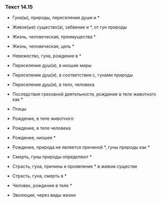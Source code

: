 ### Текст 14.15

- Гуна(ы), природы, переселение души и *

- Живое(ые) существо(а), забвение и *, от гун природы

- Жизнь, человеческая, преимущества *

- Жизнь, человеческая, цель *

- Невежество, гуна, рождение в *

- Переселение душ(и), в низшие миры

- Переселение душ(и), в соответствии с, гунами природы

- Переселение душ(и), в тело, человека

- Последствия греховной деятельности, рождение в теле животного как *

- Птицы

- Рождение, в теле животного

- Рождение, в теле человека

- Рождение, низшее *

- Рождение, природа не является причиной *, гуны природы как *

- Смерть, гуны природы определяют *

- Страсть, гуна, причины и проявление * в живом существе

- Страсть, гуна, смерть в *

- Человек, рождение в теле *

- Эволюция, через виды жизни
	
